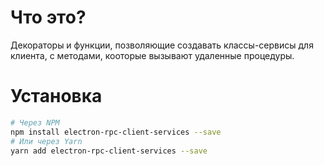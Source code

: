 # Что это?

Декораторы и функции, позволяющие создавать классы-сервисы для клиента, с методами, кооторые вызывают удаленные процедуры.

# Установка

```bash
# Через NPM
npm install electron-rpc-client-services --save
# Или через Yarn
yarn add electron-rpc-client-services --save
```
